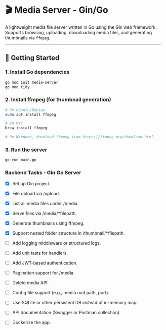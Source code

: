 # 🎬 Media Server - Gin/Go

A lightweight media file server written in Go using the Gin web framework.  
Supports browsing, uploading, downloading media files, and generating thumbnails via `ffmpeg`.

---

## 🚀 Getting Started

### 1. Install Go dependencies

```bash
go mod init media-server
go mod tidy
```

### 2. Install ffmpeg (for thumbnail generation)

```bash
# On Ubuntu/Debian
sudo apt install ffmpeg

# On Mac
brew install ffmpeg

# On Windows, download ffmpeg from https://ffmpeg.org/download.html
```

### 3. Run the server

```bash
go run main.go
```

### Backend Tasks - Gin Go Server

- [x] Set up Gin project.

- [x] File upload via /upload.

- [x] List all media files under /media.

- [x] Serve files via /media/\*filepath.

- [x] Generate thumbnails using ffmpeg.

- [x] Support nested folder structure in /thumbnail/\*filepath.

- [ ] Add logging middleware or structured logs.

- [ ] Add unit tests for handlers.

- [ ] Add JWT-based authentication.

- [ ] Pagination support for /media.

- [ ] Delete media API.

- [ ] Config file support (e.g., media root path, port).

- [ ] Use SQLite or other persistent DB instead of in-memory map.

- [ ] API documentation (Swagger or Postman collection).

- [ ] Dockerize the app.
